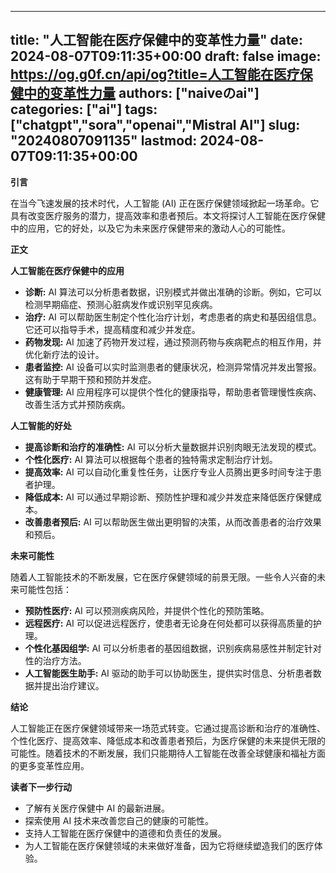 
---
title: "人工智能在医疗保健中的变革性力量"
date: 2024-08-07T09:11:35+00:00
draft: false
image: https://og.g0f.cn/api/og?title=人工智能在医疗保健中的变革性力量
authors: ["naiveのai"]
categories: ["ai"]
tags: ["chatgpt","sora","openai","Mistral AI"]
slug: "20240807091135"
lastmod: 2024-08-07T09:11:35+00:00
---
**引言**

在当今飞速发展的技术时代，人工智能 (AI) 正在医疗保健领域掀起一场革命。它具有改变医疗服务的潜力，提高效率和患者预后。本文将探讨人工智能在医疗保健中的应用，它的好处，以及它为未来医疗保健带来的激动人心的可能性。

**正文**

**人工智能在医疗保健中的应用**

* **诊断:** AI 算法可以分析患者数据，识别模式并做出准确的诊断。例如，它可以检测早期癌症、预测心脏病发作或识别罕见疾病。
* **治疗:** AI 可以帮助医生制定个性化治疗计划，考虑患者的病史和基因组信息。它还可以指导手术，提高精度和减少并发症。
* **药物发现:** AI 加速了药物开发过程，通过预测药物与疾病靶点的相互作用，并优化新疗法的设计。
* **患者监控:** AI 设备可以实时监测患者的健康状况，检测异常情况并发出警报。这有助于早期干预和预防并发症。
* **健康管理:** AI 应用程序可以提供个性化的健康指导，帮助患者管理慢性疾病、改善生活方式并预防疾病。

**人工智能的好处**

* **提高诊断和治疗的准确性:** AI 可以分析大量数据并识别肉眼无法发现的模式。
* **个性化医疗:** AI 算法可以根据每个患者的独特需求定制治疗计划。
* **提高效率:** AI 可以自动化重复性任务，让医疗专业人员腾出更多时间专注于患者护理。
* **降低成本:** AI 可以通过早期诊断、预防性护理和减少并发症来降低医疗保健成本。
* **改善患者预后:** AI 可以帮助医生做出更明智的决策，从而改善患者的治疗效果和预后。

**未来可能性**

随着人工智能技术的不断发展，它在医疗保健领域的前景无限。一些令人兴奋的未来可能性包括：

* **预防性医疗:** AI 可以预测疾病风险，并提供个性化的预防策略。
* **远程医疗:** AI 可以促进远程医疗，使患者无论身在何处都可以获得高质量的护理。
* **个性化基因组学:** AI 可以分析患者的基因组数据，识别疾病易感性并制定针对性的治疗方法。
* **人工智能医生助手:** AI 驱动的助手可以协助医生，提供实时信息、分析患者数据并提出治疗建议。

**结论**

人工智能正在医疗保健领域带来一场范式转变。它通过提高诊断和治疗的准确性、个性化医疗、提高效率、降低成本和改善患者预后，为医疗保健的未来提供无限的可能性。随着技术的不断发展，我们只能期待人工智能在改善全球健康和福祉方面的更多变革性应用。

**读者下一步行动**

* 了解有关医疗保健中 AI 的最新进展。
* 探索使用 AI 技术来改善您自己的健康的可能性。
* 支持人工智能在医疗保健中的道德和负责任的发展。
* 为人工智能在医疗保健领域的未来做好准备，因为它将继续塑造我们的医疗体验。